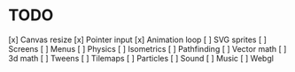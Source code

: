 # TODO

[x] Canvas resize
[x] Pointer input
[x] Animation loop
[ ] SVG sprites
[ ] Screens
[ ] Menus
[ ] Physics
[ ] Isometrics
[ ] Pathfinding
[ ] Vector math
[ ] 3d math
[ ] Tweens
[ ] Tilemaps
[ ] Particles
[ ] Sound
[ ] Music
[ ] Webgl
